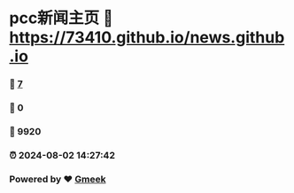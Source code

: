 # pcc新闻主页 :link: https://73410.github.io/news.github.io 
### :page_facing_up: [7](https://73410.github.io/news.github.io/tag.html) 
### :speech_balloon: 0 
### :hibiscus: 9920 
### :alarm_clock: 2024-08-02 14:27:42 
### Powered by :heart: [Gmeek](https://github.com/Meekdai/Gmeek)
